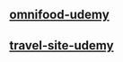 ## [omnifood-udemy](https://isandy99.github.io/webdev-training-pages/omnifood-udemy/index.html)
## [travel-site-udemy](https://isandy99.github.io/webdev-training-pages/travel-site-udemy/dist/index.html)
